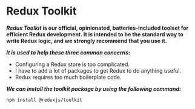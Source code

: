 # Redux Toolkit

**_Redux Toolkit_ is our official, opinionated, batteries-included toolset for efficient Redux development. It is intended to be the standard way to write Redux logic, and we strongly recommend that you use it.**

***It is used to help these three common concerns:***
- Configuring a Redux store is too complicated.
- I have to add a lot of packages to get Redux to do anything useful.
- Redux requires too much boilerplate code.

***We can install the toolkit package by using the following command:***
```
npm install @reduxjs/toolkit
```